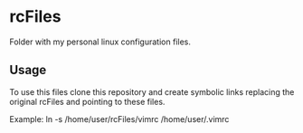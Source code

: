 # rcFiles

Folder with my personal linux configuration files. 

## Usage

To use this files clone this repository and create symbolic links replacing the original rcFiles and pointing to these files.

Example:  ln -s /home/user/rcFiles/vimrc /home/user/.vimrc
